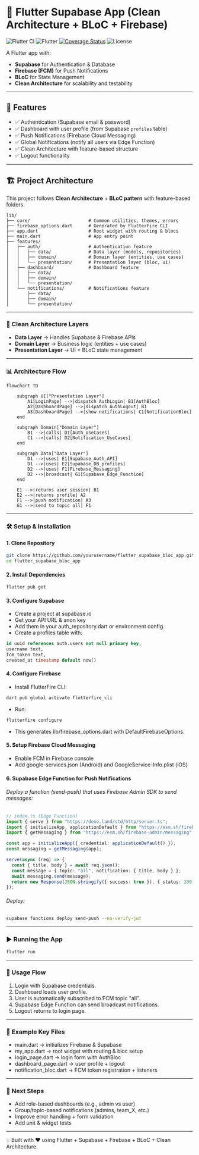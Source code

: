 # 📱 Flutter Supabase App (Clean Architecture + BLoC + Firebase)

![Flutter CI](https://github.com/sohailmahmud/supabase_bloc_app/actions/workflows/flutter_ci.yml/badge.svg)
![Flutter](https://img.shields.io/badge/flutter-3.35.1-blue.svg)
[![Coverage Status](https://coveralls.io/repos/github/sohailmahmud/supabase_bloc_app/badge.svg?branch=main)](https://coveralls.io/github/sohailmahmud/supabase_bloc_app?branch=main)
![License](https://img.shields.io/badge/license-MIT-green.svg)

A Flutter app with:

- **Supabase** for Authentication & Database  
- **Firebase (FCM)** for Push Notifications  
- **BLoC** for State Management  
- **Clean Architecture** for scalability and testability  

---

## 🚀 Features
- ✅ Authentication (Supabase email & password)  
- ✅ Dashboard with user profile (from Supabase `profiles` table)  
- ✅ Push Notifications (Firebase Cloud Messaging)  
- ✅ Global Notifications (notify all users via Edge Function)  
- ✅ Clean Architecture with feature-based structure  
- ✅ Logout functionality  

---

## 🏗️ Project Architecture

This project follows **Clean Architecture** + **BLoC pattern** with feature-based folders.

```text
lib/
├── core/                      # Common utilities, themes, errors
├── firebase_options.dart      # Generated by FlutterFire CLI
├── app.dart                   # Root widget with routing & blocs
├── main.dart                  # App entry point
├── features/
│   ├── auth/                  # Authentication feature
│   │   ├── data/              # Data layer (models, repositories)
│   │   ├── domain/            # Domain layer (entities, use cases)
│   │   └── presentation/      # Presentation layer (bloc, ui)
│   ├── dashboard/             # Dashboard feature
│   │   ├── data/
│   │   ├── domain/
│   │   └── presentation/
│   └── notifications/         # Notifications feature
│       ├── data/
│       ├── domain/
│       └── presentation/
```

---

### 🔑 Clean Architecture Layers
- **Data Layer** → Handles Supabase & Firebase APIs  
- **Domain Layer** → Business logic (entities + use cases)  
- **Presentation Layer** → UI + BLoC state management  

---

### 📊 Architecture Flow

```mermaid
flowchart TD

    subgraph UI["Presentation Layer"]
        A1[LoginPage] -->|dispatch AuthLogin| B1[AuthBloc]
        A2[DashboardPage] -->|dispatch AuthLogout| B1
        A3[DashboardPage] -->|show notifications| C1[NotificationBloc]
    end

    subgraph Domain["Domain Layer"]
        B1 -->|calls| D1[Auth_UseCases]
        C1 -->|calls| D2[Notification_UseCases]
    end

    subgraph Data["Data Layer"]
        D1 -->|uses| E1[Supabase_Auth_API]
        D1 -->|uses| E2[Supabase_DB_profiles]
        D2 -->|uses| F1[Firebase_Messaging]
        D2 -->|broadcast| G1[Supabase_Edge_Function]
    end

    E1 -->|returns user session| B1
    E2 -->|returns profile| A2
    F1 -->|push notification| A3
    G1 -->|send to topic all| F1

```

---

### 🛠️ Setup & Installation

#### 1. Clone Repository
```bash
git clone https://github.com/yourusername/flutter_supabase_bloc_app.git
cd flutter_supabase_bloc_app
```

#### 2. Install Dependencies
```bash
flutter pub get
```

#### 3. Configure Supabase
* Create a project at supabase.io
* Get your API URL & anon key
* Add them in your auth_repository.dart or environment config.
* Create a profiles table with:
```sql
id uuid references auth.users not null primary key,
username text,
fcm_token text,
created_at timestamp default now()
```

#### 4. Configure Firebase
* Install FlutterFire CLI:
```bash
dart pub global activate flutterfire_cli
```
* Run: 
```bash
flutterfire configure
```
* This generates lib/firebase_options.dart with DefaultFirebaseOptions.

#### 5. Setup Firebase Cloud Messaging
* Enable FCM in Firebase console
* Add google-services.json (Android) and GoogleService-Info.plist (iOS)

#### 6. Supabase Edge Function for Push Notifications
###### Deploy a function (send-push) that uses Firebase Admin SDK to send messages:
```ts
// index.ts (Edge Function)
import { serve } from "https://deno.land/std/http/server.ts";
import { initializeApp, applicationDefault } from "https://esm.sh/firebase-admin/app";
import { getMessaging } from "https://esm.sh/firebase-admin/messaging";

const app = initializeApp({ credential: applicationDefault() });
const messaging = getMessaging(app);

serve(async (req) => {
  const { title, body } = await req.json();
  const message = { topic: "all", notification: { title, body } };
  await messaging.send(message);
  return new Response(JSON.stringify({ success: true }), { status: 200 });
});
```
###### Deploy:
```bash
supabase functions deploy send-push --no-verify-jwt
```

---
### ▶️ Running the App
```bash
flutter run
```
---

### 📌 Usage Flow
1. Login with Supabase credentials.
2. Dashboard loads user profile.
3. User is automatically subscribed to FCM topic "all".
4. Supabase Edge Function can send broadcast notifications.
5. Logout returns to login page.

---

### 📂 Example Key Files
* main.dart → initializes Firebase & Supabase
* my_app.dart → root widget with routing & bloc setup
* login_page.dart → login form with AuthBloc
* dashboard_page.dart → user profile + logout
* notification_bloc.dart → FCM token registration + listeners

---

### 🔮 Next Steps
* Add role-based dashboards (e.g., admin vs user)
* Group/topic-based notifications (admins, team_X, etc.)
* Improve error handling + form validation
* Add unit & widget tests

---

💡 Built with ❤️ using Flutter + Supabase + Firebase + BLoC + Clean Architecture.